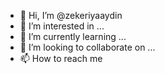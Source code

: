 - 👋 Hi, I’m @zekeriyaaydin
- 👀 I’m interested in ...
- 🌱 I’m currently learning ...
- 💞️ I’m looking to collaborate on ...
- 📫 How to reach me [](https://calendly.com/zekeriyaaydin)
<!---
zekeriyaaydin/zekeriyaaydin is a ✨ special ✨ repository because its `README.md` (this file) appears on your GitHub profile.
You can click the Preview link to take a look at your changes.
--->
